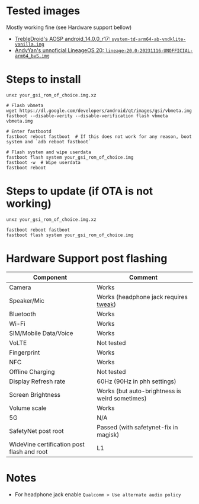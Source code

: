# Tested images

Mostly working fine (see Hardware support bellow)

- [TrebleDroid's AOSP android_14.0.0_r17: `system-td-arm64-ab-vndklite-vanilla.img`](https://github.com/TrebleDroid/treble_experimentations/releases/tag/android_14.0.0_r17)
- [AndyYan's unnoficial LineageOS 20: `lineage-20.0-20231116-UNOFFICIAL-arm64_bvS.img`](https://sourceforge.net/projects/andyyan-gsi/files/lineage-20-light/)

# Steps to install

```
unxz your_gsi_rom_of_choice.img.xz

# Flasb vbmeta
wget https://dl.google.com/developers/android/qt/images/gsi/vbmeta.img
fastboot --disable-verity --disable-verification flash vbmeta vbmeta.img

# Enter fastbootd
fastboot reboot fastboot  # If this does not work for any reason, boot system and `adb reboot fastboot`

# Flash system and wipe userdata
fastboot flash system your_gsi_rom_of_choice.img
fastboot -w  # Wipe userdata
fastboot reboot
```

# Steps to update (if OTA is not working)

```
unxz your_gsi_rom_of_choice.img.xz

fastboot reboot fastboot
fastboot flash system your_gsi_rom_of_choice.img
```

# Hardware Support post flashing

| Component | Comment |
| --- | --- |
| Camera | Works |
| Speaker/Mic | Works (headphone jack requires [tweak](#notes)) |
| Bluetooth | Works |
| Wi-Fi | Works |
| SIM/Mobile Data/Voice | Works |
| VoLTE | Not tested |
| Fingerprint | Works |
| NFC | Works |
| Offline Charging | Not tested |
| Display Refresh rate | 60Hz (90Hz in phh settings) |
| Screen Brightness | Works (but auto-brightness is weird sometimes) |
| Volume scale | Works |
| 5G | N/A |
| SafetyNet post root | Passed (with safetynet-fix in magisk) |
| WideVine certification post flash and root | L1 |

# Notes

- For headphone jack enable `Qualcomm > Use alternate audio policy`